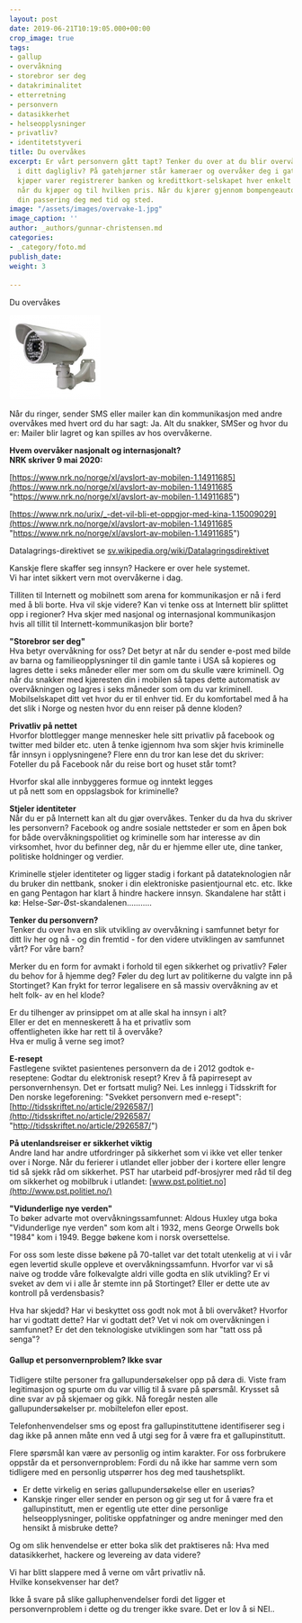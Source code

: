 ```yaml
---
layout: post
date: 2019-06-21T10:19:05.000+00:00
crop_image: true
tags:
- gallup
- overvåkning
- storebror ser deg
- datakriminalitet
- etterretning
- personvern
- datasikkerhet
- helseopplysninger
- privatliv?
- identitetstyveri
title: Du overvåkes
excerpt: Er vårt personvern gått tapt? Tenker du over at du blir overvåket hver dag
  i ditt dagligliv? På gatehjørner står kameraer og overvåker deg i gatene. Når du
  kjøper varer registrerer banken og kredittkort-selskapet hver enkelt vare du kjøper,
  når du kjøper og til hvilken pris. Når du kjører gjennom bompengeautomater registrerer
  din passering deg med tid og sted.
image: "/assets/images/overvake-1.jpg"
image_caption: ''
author: _authors/gunnar-christensen.md
categories:
- _category/foto.md
publish_date: 
weight: 3

---
```

Du overvåkes

![](/assets/images/overvake-1.jpg)

Når du ringer, sender SMS eller mailer kan din kommunikasjon med andre overvåkes med hvert ord du har sagt: Ja. Alt du snakker, SMSer og hvor du er: Mailer blir lagret og kan spilles av hos overvåkerne.

**Hvem overvåker nasjonalt og internasjonalt?  
NRK skriver 9 mai 2020:**

[https://www.nrk.no/norge/xl/avslort-av-mobilen-1.14911685](https://www.nrk.no/norge/xl/avslort-av-mobilen-1.14911685 "https://www.nrk.no/norge/xl/avslort-av-mobilen-1.14911685")

[https://www.nrk.no/urix/_-det-vil-bli-et-oppgjor-med-kina-1.15009029](https://www.nrk.no/norge/xl/avslort-av-mobilen-1.14911685 "https://www.nrk.no/norge/xl/avslort-av-mobilen-1.14911685")

Datalagrings-direktivet se [sv.wikipedia.org/wiki/Datalagringsdirektivet](http://sv.wikipedia.org/wiki/Datalagringsdirektivet)

Kanskje flere skaffer seg innsyn? Hackere er over hele systemet.  
Vi har intet sikkert vern mot overvåkerne i dag.

Tilliten til Internett og mobilnett som arena for kommunikasjon er nå i ferd med å bli borte. Hva vil skje videre? Kan vi tenke oss at Internett blir splittet opp i regioner? Hva skjer med nasjonal og internasjonal kommunikasjon hvis all tillit til Internett-kommunikasjon blir borte?

**"Storebror ser deg"**  
Hva betyr overvåkning for oss? Det betyr at når du sender e-post med bilde av barna og familieopplysninger til din gamle tante i USA så kopieres og lagres dette i seks måneder eller mer som om du skulle være kriminell. Og når du snakker med kjæresten din i mobilen så tapes dette automatisk av overvåkningen og lagres i seks måneder som om du var kriminell. Mobilselskapet ditt vet hvor du er til enhver tid. Er du komfortabel med å ha det slik i Norge og nesten hvor du enn reiser på denne kloden?

**Privatliv på nettet**  
Hvorfor blottlegger mange mennesker hele sitt privatliv på facebook og twitter med bilder etc. uten å tenke igjennom hva som skjer hvis kriminelle får innsyn i opplysningene? Flere enn du tror kan lese det du skriver: Foteller du på Facebook når du reise bort og huset står tomt?

Hvorfor skal alle innbyggeres formue og inntekt legges  
ut på nett som en oppslagsbok for kriminelle?

**Stjeler identiteter**  
Når du er på Internett kan alt du gjør overvåkes. Tenker du da hva du skriver les personvern? Facebook og andre sosiale nettsteder er som en åpen bok for både overvåkningspolitiet og kriminelle som har interesse av din virksomhet, hvor du befinner deg, når du er hjemme eller ute, dine tanker, politiske holdninger og verdier.

Kriminelle stjeler identiteter og ligger stadig i forkant på datateknologien når du bruker din nettbank, snoker i din elektroniske pasientjournal etc. etc. Ikke en gang Pentagon har klart å hindre hackere innsyn. Skandalene har stått i kø: Helse-Sør-Øst-skandalenen...........

**Tenker du personvern?**  
Tenker du over hva en slik utvikling av overvåkning i samfunnet betyr for ditt liv her og nå - og din fremtid - for den videre utviklingen av samfunnet vårt? For våre barn?

Merker du en form for avmakt i forhold til egen sikkerhet og privatliv? Føler du behov for å hjemme deg? Føler du deg lurt av politikerne du valgte inn på Stortinget? Kan frykt for terror legalisere en så massiv overvåkning av et helt folk- av en hel klode?

Er du tilhenger av prinsippet om at alle skal ha innsyn i alt?  
Eller er det en menneskerett å ha et privatliv som  
offentligheten ikke har rett til å overvåke?  
Hva er mulig å verne seg imot?

**E-resept**  
Fastlegene sviktet pasientenes personvern da de i 2012 godtok e-reseptene: Godtar du elektronisk resept? Krev å få papirresept av personvernhensyn. Det er fortsatt mulig? Nei. Les innlegg i Tidsskrift for Den norske legeforening: "Svekket personvern med e-resept":  
[http://tidsskriftet.no/article/2926587/](http://tidsskriftet.no/article/2926587/ "http://tidsskriftet.no/article/2926587/")

**På utenlandsreiser er sikkerhet viktig**  
Andre land har andre utfordringer på sikkerhet som vi ikke vet eller tenker over i Norge. Når du ferierer i utlandet eller jobber der i kortere eller lengre tid så sjekk råd om sikkerhet. PST har utarbeid pdf-brosjyrer med råd til deg om sikkerhet og mobilbruk i utlandet: [www.pst.politiet.no](http://www.pst.politiet.no/)

**"Vidunderlige nye verden"**  
To bøker advarte mot overvåkningssamfunnet: Aldous Huxley utga boka "Vidunderlige nye verden" som kom alt i 1932, mens George Orwells bok "1984" kom i 1949. Begge bøkene kom i norsk oversettelse.

For oss som leste disse bøkene på 70-tallet var det totalt utenkelig at vi i vår egen levertid skulle oppleve et overvåkningssamfunn. Hvorfor var vi så naive og trodde våre folkevalgte aldri ville godta en slik utvikling? Er vi sveket av dem vi i alle år stemte inn på Stortinget? Eller er dette ute av kontroll på verdensbasis?

Hva har skjedd? Har vi beskyttet oss godt nok mot å bli overvåket? Hvorfor har vi godtatt dette? Har vi godtatt det? Vet vi nok om overvåkningen i samfunnet? Er det den teknologiske utviklingen som har "tatt oss på senga"?

#### Gallup et personvernproblem? Ikke svar

Tidligere stilte personer fra gallupundersøkelser opp på døra di. Viste fram legitimasjon og spurte om du var villig til å svare på spørsmål. Krysset så dine svar av på skjemaer og gikk. Nå foregår nesten alle gallupundersøkelser pr. mobiltelefon eller epost.

Telefonhenvendelser sms og epost fra gallupinstituttene identifiserer seg i dag ikke på annen måte enn ved å utgi seg for å være fra et gallupinstitutt.

Flere spørsmål kan være av personlig og intim karakter. For oss forbrukere oppstår da et personvernproblem: Fordi du nå ikke har samme vern som tidligere med en personlig utspørrer hos deg med taushetsplikt.

* Er dette virkelig en seriøs gallupundersøkelse eller en useriøs?
* Kanskje ringer eller sender en person og gir seg ut for å være fra et gallupinstitutt, men er egentlig ute etter dine personlige helseopplysninger, politiske oppfatninger og andre meninger med den hensikt å misbruke dette?

Og om slik henvendelse er etter boka slik det praktiseres nå: Hva med datasikkerhet, hackere og levereing av data videre?

Vi har blitt slappere med å verne om vårt privatliv nå.  
Hvilke konsekvenser har det?

Ikke å svare på slike galluphenvendelser fordi det ligger et personvernproblem i dette og du trenger ikke svare. Det er lov å si NEI..